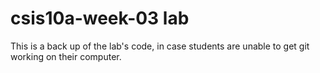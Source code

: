 # csis10a-week-03 lab

This is a back up of the lab's code, in case students are unable to get git working on their computer.
